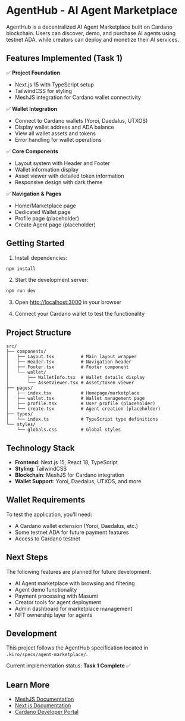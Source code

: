 # AgentHub - AI Agent Marketplace

AgentHub is a decentralized AI Agent Marketplace built on Cardano blockchain. Users can discover, demo, and purchase AI agents using testnet ADA, while creators can deploy and monetize their AI services.

## Features Implemented (Task 1)

✅ **Project Foundation**
- Next.js 15 with TypeScript setup
- TailwindCSS for styling
- MeshJS integration for Cardano wallet connectivity

✅ **Wallet Integration**
- Connect to Cardano wallets (Yoroi, Daedalus, UTXOS)
- Display wallet address and ADA balance
- View all wallet assets and tokens
- Error handling for wallet operations

✅ **Core Components**
- Layout system with Header and Footer
- Wallet information display
- Asset viewer with detailed token information
- Responsive design with dark theme

✅ **Navigation & Pages**
- Home/Marketplace page
- Dedicated Wallet page
- Profile page (placeholder)
- Create Agent page (placeholder)

## Getting Started

1. Install dependencies:
```bash
npm install
```

2. Start the development server:
```bash
npm run dev
```

3. Open [http://localhost:3000](http://localhost:3000) in your browser

4. Connect your Cardano wallet to test the functionality

## Project Structure

```
src/
├── components/
│   ├── Layout.tsx          # Main layout wrapper
│   ├── Header.tsx          # Navigation header
│   ├── Footer.tsx          # Footer component
│   └── wallet/
│       ├── WalletInfo.tsx  # Wallet details display
│       └── AssetViewer.tsx # Asset/token viewer
├── pages/
│   ├── index.tsx           # Homepage/marketplace
│   ├── wallet.tsx          # Wallet management page
│   ├── profile.tsx         # User profile (placeholder)
│   └── create.tsx          # Agent creation (placeholder)
├── types/
│   └── index.ts            # TypeScript type definitions
└── styles/
    └── globals.css         # Global styles
```

## Technology Stack

- **Frontend**: Next.js 15, React 18, TypeScript
- **Styling**: TailwindCSS
- **Blockchain**: MeshJS for Cardano integration
- **Wallet Support**: Yoroi, Daedalus, UTXOS, and more

## Wallet Requirements

To test the application, you'll need:
- A Cardano wallet extension (Yoroi, Daedalus, etc.)
- Some testnet ADA for future payment features
- Access to Cardano testnet

## Next Steps

The following features are planned for future development:
- AI Agent marketplace with browsing and filtering
- Agent demo functionality
- Payment processing with Masumi
- Creator tools for agent deployment
- Admin dashboard for marketplace management
- NFT ownership layer for agents

## Development

This project follows the AgentHub specification located in `.kiro/specs/agent-marketplace/`. 

Current implementation status: **Task 1 Complete** ✅

## Learn More

- [MeshJS Documentation](https://meshjs.dev/)
- [Next.js Documentation](https://nextjs.org/docs)
- [Cardano Developer Portal](https://developers.cardano.org/)

